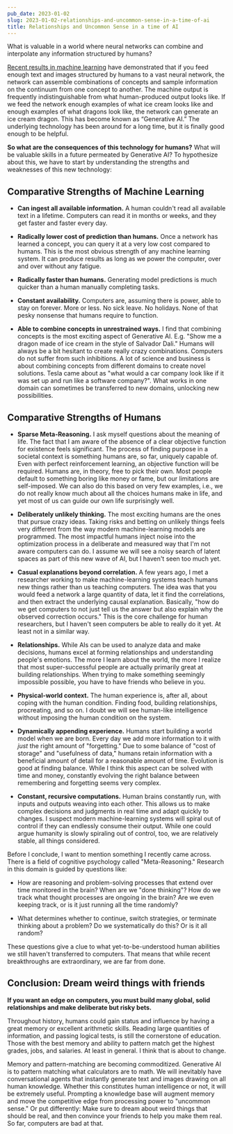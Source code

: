 ```yaml
---
pub_date: 2023-01-02
slug: 2023-01-02-relationships-and-uncommon-sense-in-a-time-of-ai
title: Relationships and Uncommon Sense in a time of AI
---
```


What is valuable in a world where neural networks can combine and interpolate any information structured by humans?

[Recent results in machine learning](http://langkilde.se/blog/2022/4/18/the-state-of-machine-learning-2022) have demonstrated that if you feed enough text and images structured by humans to a vast neural network, the network can assemble combinations of concepts and sample information on the continuum from one concept to another. The machine output is frequently indistinguishable from what human-produced output looks like. If we feed the network enough examples of what ice cream looks like and enough examples of what dragons look like, the network can generate an ice cream dragon. This has become known as “Generative AI.” The underlying technology has been around for a long time, but it is finally good enough to be helpful.

**So what are the consequences of this technology for humans?** What will be valuable skills in a future permeated by Generative AI? To hypothesize about this, we have to start by understanding the strengths and weaknesses of this new technology:

## Comparative Strengths of Machine Learning

  * **Can ingest all available information.** A human couldn't read all available text in a lifetime. Computers can read it in months or weeks, and they get faster and faster every day.

  * **Radically lower cost of prediction than humans.** Once a network has learned a concept, you can query it at a very low cost compared to humans. This is the most obvious strength of any machine learning system. It can produce results as long as we power the computer, over and over without any fatigue.

  * **Radically faster than humans.** Generating model predictions is much quicker than a human manually completing tasks.

  * **Constant availability.** Computers are, assuming there is power, able to stay on forever. More or less. No sick leave. No holidays. None of that pesky nonsense that humans require to function.

  * **Able to combine concepts in unrestrained ways.** I find that combining concepts is the most exciting aspect of Generative AI. E.g. "Show me a dragon made of ice cream in the style of Salvador Dali." Humans will always be a bit hesitant to create really crazy combinations. Computers do not suffer from such inhibitions. A lot of science and business is about combining concepts from different domains to create novel solutions. Tesla came about as "what would a car company look like if it was set up and run like a software company?". What works in one domain can sometimes be transferred to new domains, unlocking new possibilities.




## Comparative Strengths of Humans

  * **Sparse Meta-Reasoning.** I ask myself questions about the meaning of life. The fact that I am aware of the absence of a clear objective function for existence feels significant. The process of finding purpose in a societal context is something humans are, so far, uniquely capable of. Even with perfect reinforcement learning, an objective function will be required. Humans are, in theory, free to pick their own. Most people default to something boring like money or fame, but our limitations are self-imposed. We can also do this based on very few examples, i.e., we do not really know much about all the choices humans make in life, and yet most of us can guide our own life surprisingly well.

  * **Deliberately unlikely thinking.** The most exciting humans are the ones that pursue crazy ideas. Taking risks and betting on unlikely things feels very different from the way modern machine-learning models are programmed. The most impactful humans inject noise into the optimization process in a deliberate and measured way that I'm not aware computers can do. I assume we will see a noisy search of latent spaces as part of this new wave of AI, but I haven't seen too much yet.

  * **Casual explanations beyond correlation.** A few years ago, I met a researcher working to make machine-learning systems teach humans new things rather than us teaching computers. The idea was that you would feed a network a large quantity of data, let it find the correlations, and then extract the underlying causal explanation. Basically, "how do we get computers to not just tell us the answer but also explain why the observed correction occurs." This is the core challenge for human researchers, but I haven't seen computers be able to really do it yet. At least not in a similar way.

  * **Relationships.** While AIs can be used to analyze data and make decisions, humans excel at forming relationships and understanding people's emotions. The more I learn about the world, the more I realize that most super-successful people are actually primarily great at building relationships. When trying to make something seemingly impossible possible, you have to have friends who believe in you.

  * **Physical-world context.** The human experience is, after all, about coping with the human condition. Finding food, building relationships, procreating, and so on. I doubt we will see human-like intelligence without imposing the human condition on the system.

  * **Dynamically appending experience.** Humans start building a world model when we are born. Every day we add more information to it with _just_ the right amount of "forgetting." Due to some balance of "cost of storage" and "usefulness of data," humans retain information with a beneficial amount of detail for a reasonable amount of time. Evolution is good at finding balance. While I think this aspect can be solved with time and money, constantly evolving the right balance between remembering and forgetting seems very complex.

  * **Constant, recursive computations.** Human brains constantly run, with inputs and outputs weaving into each other. This allows us to make complex decisions and judgments in real time and adapt quickly to changes. I suspect modern machine-learning systems will spiral out of control if they can endlessly consume their output. While one could argue humanity is slowly spiraling out of control, too, we are relatively stable, all things considered.




Before I conclude, I want to mention something I recently came across. There is a field of cognitive psychology called "Meta-Reasoning." Research in this domain is guided by questions like:

  * How are reasoning and problem-solving processes that extend over time monitored in the brain? When are we "done thinking"? How do we track what thought processes are ongoing in the brain? Are we even keeping track, or is it just running all the time randomly?

  * What determines whether to continue, switch strategies, or terminate thinking about a problem? Do we systematically do this? Or is it all random?




These questions give a clue to what yet-to-be-understood human abilities we still haven't transferred to computers. That means that while recent breakthroughs are extraordinary, we are far from done.

## Conclusion: Dream weird things with friends

**If you want an edge on computers, you must build many global, solid relationships and make deliberate but risky bets.**

Throughout history, humans could gain status and influence by having a great memory or excellent arithmetic skills. Reading large quantities of information, and passing logical tests, is still the cornerstone of education. Those with the best memory and ability to pattern match get the highest grades, jobs, and salaries. At least in general. I think that is about to change.

Memory and pattern-matching are becoming commoditized. Generative AI is to pattern matching what calculators are to math. We will inevitably have conversational agents that instantly generate text and images drawing on all human knowledge. Whether this constitutes human intelligence or not, it will be extremely useful. Prompting a knowledge base will augment memory and move the competitive edge from processing power to "uncommon sense." Or put differently: Make sure to dream about weird things that should be real, and then convince your friends to help you make them real. So far, computers are bad at that.